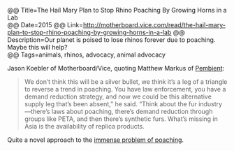 @@ Title=The Hail Mary Plan to Stop Rhino Poaching By Growing Horns in a Lab  
@@ Date=2015
@@ Link=http://motherboard.vice.com/read/the-hail-mary-plan-to-stop-rhino-poaching-by-growing-horns-in-a-lab
@@ Description=Our planet is poised to lose rhinos forever due to poaching. Maybe this will help?  
@@ Tags=animals, rhinos, advocacy, animal advocacy    

Jason Koebler of Motherboard/Vice, quoting Matthew Markus of [Pembient](http://signup.pembient.com/):
>We don’t think this will be a silver bullet, we think it’s a leg of a triangle to reverse a trend in poaching. You have law enforcement, you have a demand reduction strategy, and now we could be this alternative supply leg that’s been absent,” he said. “Think about the fur industry—there’s laws about poaching, there’s demand reduction through groups like PETA, and then there’s synthetic furs. What’s missing in Asia is the availability of replica products.

Quite a novel approach to the [immense problem of poaching](http://www.hsi.org/issues/rhinoceros_poaching/).